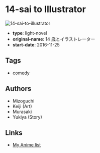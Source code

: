 # 14-sai to Illustrator

![14-sai-to-illustrator](https://cdn.myanimelist.net/images/manga/1/211758.jpg)

-   **type**: light-novel
-   **original-name**: 14 歳とイラストレーター
-   **start-date**: 2016-11-25

## Tags

-   comedy

## Authors

-   Mizoguchi
-   Keiji (Art)
-   Murasaki
-   Yukiya (Story)

## Links

-   [My Anime list](https://myanimelist.net/manga/102416/14-sai_to_Illustrator)
